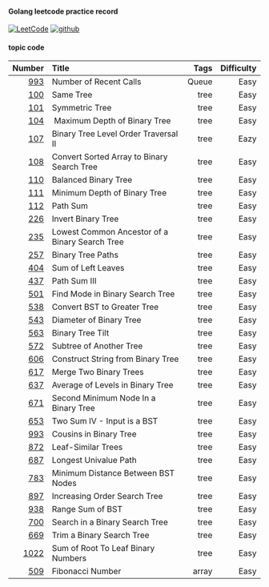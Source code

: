 #### Golang leetcode practice record
[![LeetCode](https://img.shields.io/badge/leetcode-60-brightgreen.svg)](https://leetcode-cn.com/liuke095/)
[![github](https://img.shields.io/badge/build-passing-brightgreen.svg)](https://github.com/kekeon/leetcode)
#### topic code

| Number | Title | Tags |Difficulty |
|---:|:---|---:|---:|
| [993](https://github.com/kekeon/leetcode/blob/master/queue/recent-counter.go)  | Number of Recent Calls   | Queue  | Easy |
| [100](https://github.com/kekeon/leetcode/blob/master/tree/preorder-traversal.go)  | Same Tree   | tree  | Easy |
| [101](https://github.com/kekeon/leetcode/blob/master/tree/is-symmetric.go)  | Symmetric Tree   | tree  | Easy |
| [104](https://github.com/kekeon/leetcode/blob/master/tree/max-depth.go)  |  Maximum Depth of Binary Tree    | tree  | Easy |
| [107](https://github.com/kekeon/leetcode/blob/master/tree/level-order-bottom.go)  |Binary Tree Level Order Traversal II      | tree  | Eazy |
| [108](https://github.com/kekeon/leetcode/blob/master/tree/sorted-array-to-bst.go)  |Convert Sorted Array to Binary Search Tree      | tree  | Easy |
| [110](https://github.com/kekeon/leetcode/blob/master/tree/is-balanced.go)  |Balanced Binary Tree      | tree  | Easy |
| [111](https://github.com/kekeon/leetcode/blob/master/tree/min-depth.go)  |Minimum Depth of Binary Tree    | tree  | Easy |
| [112](https://github.com/kekeon/leetcode/blob/master/tree/has-path-sum.go)  |Path Sum      | tree  | Easy |
| [226](https://github.com/kekeon/leetcode/blob/master/tree/inver-tree.go)  |Invert Binary Tree | tree  | Easy |
| [235](https://github.com/kekeon/leetcode/blob/master/tree/lowest-common-ancestor.go)  |Lowest Common Ancestor of a Binary Search Tree| tree  | Easy |
| [257](https://github.com/kekeon/leetcode/blob/master/tree/binary-tree-paths.go)  | Binary Tree Paths| tree  | Easy |
| [404](https://github.com/kekeon/leetcode/blob/master/tree/sum-of-left-leaves.go)  | Sum of Left Leaves| tree  | Easy |
| [437](https://github.com/kekeon/leetcode/blob/master/tree/path-sum.go)  | Path Sum III| tree  | Easy |
| [501](https://github.com/kekeon/leetcode/blob/master/tree/find-mode.go)  | Find Mode in Binary Search Tree| tree  | Easy |
| [538](https://github.com/kekeon/leetcode/blob/master/tree/convert-bst.go)  | Convert BST to Greater Tree| tree  | Easy |
| [543](https://github.com/kekeon/leetcode/blob/master/tree/diameter-of-binary-tree.go)  | Diameter of Binary Tree| tree  | Easy |
| [563](https://github.com/kekeon/leetcode/blob/master/tree/binary-tree-paths.go)  | Binary Tree Tilt| tree  | Easy |
| [572](https://github.com/kekeon/leetcode/blob/master/tree/is-subtree.go)  |  Subtree of Another Tree| tree  | Easy |
| [606](https://github.com/kekeon/leetcode/blob/master/tree/tree-2-str.go)  |  Construct String from Binary Tree| tree  | Easy |
| [617](https://github.com/kekeon/leetcode/blob/master/tree/merge-trees.go)  |  Merge Two Binary Trees| tree  | Easy |
| [637](https://github.com/kekeon/leetcode/blob/master/tree/average-of-levels.go)  |  Average of Levels in Binary Tree| tree  | Easy |
| [671](https://github.com/kekeon/leetcode/blob/master/tree/find-second-minimum-value.go)  |  Second Minimum Node In a Binary Tree| tree  | Easy |
| [653](https://github.com/kekeon/leetcode/blob/master/tree/find-target.go)  |   Two Sum IV - Input is a BST| tree  | Easy |
| [993](https://github.com/kekeon/leetcode/blob/master/tree/is-cousins.go)  |  Cousins in Binary Tree| tree  | Easy |
| [872](https://github.com/kekeon/leetcode/blob/master/tree/leaf-similar.go)  |  Leaf-Similar Trees| tree  | Easy |
| [687](https://github.com/kekeon/leetcode/blob/master/tree/longest-univalue-path.go)  |   Longest Univalue Path| tree  | Easy |
| [783](https://github.com/kekeon/leetcode/blob/master/tree/min-diff-in-bst.go)  |  Minimum Distance Between BST Nodes| tree  | Easy |
| [897](https://github.com/kekeon/leetcode/blob/master/tree/increasing-bst.go)  |  Increasing Order Search Tree| tree  | Easy |
| [938](https://github.com/kekeon/leetcode/blob/master/tree/range-sum-bst.go)  | Range Sum of BST| tree  | Easy |
| [700](https://github.com/kekeon/leetcode/blob/master/tree/search-bst.go)  |  Search in a Binary Search Tree| tree  | Easy |
| [669](https://github.com/kekeon/leetcode/blob/master/tree/trim-BST.go)  |  Trim a Binary Search Tree| tree  | Easy |
| [1022](https://github.com/kekeon/leetcode/blob/master/tree/sum-root-to-leaf.go)  |Sum of Root To Leaf Binary Numbers| tree  | Easy |
| [509](https://github.com/kekeon/leetcode/blob/master/array/fib.go)  |   Fibonacci Number| array  | Easy |





